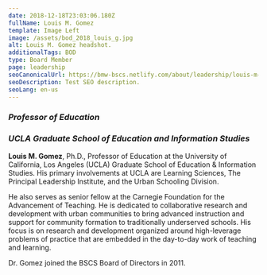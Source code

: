 ```yaml
---
date: 2018-12-18T23:03:06.180Z
fullName: Louis M. Gomez
template: Image Left
image: /assets/bod_2018_louis_g.jpg
alt: Louis M. Gomez headshot.
additionalTags: BOD
type: Board Member
page: leadership
seoCanonicalUrl: https://bmw-bscs.netlify.com/about/leadership/louis-m-gomez
seoDescription: Test SEO description.
seoLang: en-us
---
```


### *Professor of Education*
### *UCLA Graduate School of Education and Information Studies*

**Louis M. Gomez**, Ph.D., Professor of Education at the University of California, Los Angeles (UCLA) Graduate School of Education & Information Studies. His primary involvements at UCLA are Learning Sciences, The Principal Leadership Institute, and the Urban Schooling Division.

He also serves as senior fellow at the Carnegie Foundation for the Advancement of Teaching. He is dedicated to collaborative research and development with urban communities to bring advanced instruction and support for community formation to traditionally underserved schools. His focus is on research and development organized around high-leverage problems of practice that are embedded in the day-to-day work of teaching and learning.

Dr. Gomez joined the BSCS Board of Directors in 2011.
